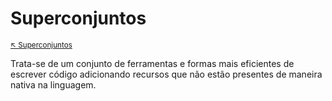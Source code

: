 # Superconjuntos

<sub>[:arrow_upper_left: Superconjuntos](README.md)  <sub>

Trata-se de um conjunto de ferramentas e formas mais eficientes de escrever código adicionando recursos que não estão presentes de maneira nativa na linguagem.